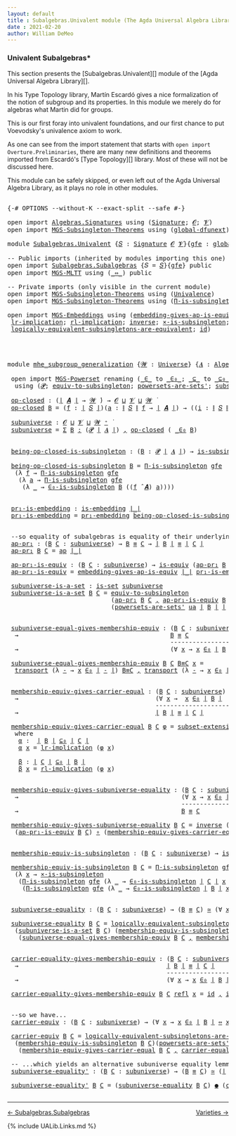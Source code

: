 ```yaml
---
layout: default
title : Subalgebras.Univalent module (The Agda Universal Algebra Library)
date : 2021-02-20
author: William DeMeo
---
```


### <a id="univalent-subalgebras">Univalent Subalgebras*</a>

This section presents the [Subalgebras.Univalent][] module of the [Agda Universal Algebra Library][].

In his Type Topology library, Martín Escardó gives a nice formalization of the notion of subgroup and its properties.  In this module we merely do for algebras what Martin did for groups.


This is our first foray into univalent foundations, and our first chance to put Voevodsky's univalence axiom to work.

As one can see from the import statement that starts with `open import Overture.Preliminaries`, there are many new definitions and theorems imported from Escardó's [Type Topology][] library.  Most of these will not be discussed here.

This module can be safely skipped, or even left out of the Agda Universal Algebra Library, as it plays no role in other modules.


<pre class="Agda">

<a id="994" class="Symbol">{-#</a> <a id="998" class="Keyword">OPTIONS</a> <a id="1006" class="Pragma">--without-K</a> <a id="1018" class="Pragma">--exact-split</a> <a id="1032" class="Pragma">--safe</a> <a id="1039" class="Symbol">#-}</a>

<a id="1044" class="Keyword">open</a> <a id="1049" class="Keyword">import</a> <a id="1056" href="Algebras.Signatures.html" class="Module">Algebras.Signatures</a> <a id="1076" class="Keyword">using</a> <a id="1082" class="Symbol">(</a><a id="1083" href="Algebras.Signatures.html#1580" class="Function">Signature</a><a id="1092" class="Symbol">;</a> <a id="1094" href="Overture.Preliminaries.html#8157" class="Generalizable">𝓞</a><a id="1095" class="Symbol">;</a> <a id="1097" href="Universes.html#262" class="Generalizable">𝓥</a><a id="1098" class="Symbol">)</a>
<a id="1100" class="Keyword">open</a> <a id="1105" class="Keyword">import</a> <a id="1112" href="MGS-Subsingleton-Theorems.html" class="Module">MGS-Subsingleton-Theorems</a> <a id="1138" class="Keyword">using</a> <a id="1144" class="Symbol">(</a><a id="1145" href="MGS-Subsingleton-Theorems.html#3468" class="Function">global-dfunext</a><a id="1159" class="Symbol">)</a>

<a id="1162" class="Keyword">module</a> <a id="1169" href="Subalgebras.Univalent.html" class="Module">Subalgebras.Univalent</a> <a id="1191" class="Symbol">{</a><a id="1192" href="Subalgebras.Univalent.html#1192" class="Bound">𝑆</a> <a id="1194" class="Symbol">:</a> <a id="1196" href="Algebras.Signatures.html#1580" class="Function">Signature</a> <a id="1206" href="Overture.Preliminaries.html#8157" class="Generalizable">𝓞</a> <a id="1208" href="Universes.html#262" class="Generalizable">𝓥</a><a id="1209" class="Symbol">}{</a><a id="1211" href="Subalgebras.Univalent.html#1211" class="Bound">gfe</a> <a id="1215" class="Symbol">:</a> <a id="1217" href="MGS-Subsingleton-Theorems.html#3468" class="Function">global-dfunext</a><a id="1231" class="Symbol">}</a> <a id="1233" class="Keyword">where</a>

<a id="1240" class="Comment">-- Public imports (inherited by modules importing this one)</a>
<a id="1300" class="Keyword">open</a> <a id="1305" class="Keyword">import</a> <a id="1312" href="Subalgebras.Subalgebras.html" class="Module">Subalgebras.Subalgebras</a> <a id="1336" class="Symbol">{</a><a id="1337" class="Argument">𝑆</a> <a id="1339" class="Symbol">=</a> <a id="1341" href="Subalgebras.Univalent.html#1192" class="Bound">𝑆</a><a id="1342" class="Symbol">}{</a><a id="1344" href="Subalgebras.Univalent.html#1211" class="Bound">gfe</a><a id="1347" class="Symbol">}</a> <a id="1349" class="Keyword">public</a>
<a id="1356" class="Keyword">open</a> <a id="1361" class="Keyword">import</a> <a id="1368" href="MGS-MLTT.html" class="Module">MGS-MLTT</a> <a id="1377" class="Keyword">using</a> <a id="1383" class="Symbol">(</a><a id="1384" href="MGS-MLTT.html#7080" class="Function Operator">_⇔_</a><a id="1387" class="Symbol">)</a> <a id="1389" class="Keyword">public</a>

<a id="1397" class="Comment">-- Private imports (only visible in the current module)</a>
<a id="1453" class="Keyword">open</a> <a id="1458" class="Keyword">import</a> <a id="1465" href="MGS-Subsingleton-Theorems.html" class="Module">MGS-Subsingleton-Theorems</a> <a id="1491" class="Keyword">using</a> <a id="1497" class="Symbol">(</a><a id="1498" href="MGS-Subsingleton-Theorems.html#2964" class="Function">Univalence</a><a id="1508" class="Symbol">)</a>
<a id="1510" class="Keyword">open</a> <a id="1515" class="Keyword">import</a> <a id="1522" href="MGS-Subsingleton-Theorems.html" class="Module">MGS-Subsingleton-Theorems</a> <a id="1548" class="Keyword">using</a> <a id="1554" class="Symbol">(</a><a id="1555" href="MGS-Subsingleton-Theorems.html#393" class="Function">Π-is-subsingleton</a><a id="1572" class="Symbol">)</a>

<a id="1575" class="Keyword">open</a> <a id="1580" class="Keyword">import</a> <a id="1587" href="MGS-Embeddings.html" class="Module">MGS-Embeddings</a> <a id="1602" class="Keyword">using</a> <a id="1608" class="Symbol">(</a><a id="1609" href="MGS-Embeddings.html#3808" class="Function">embedding-gives-ap-is-equiv</a><a id="1636" class="Symbol">;</a> <a id="1638" href="MGS-Embeddings.html#1089" class="Function">pr₁-embedding</a><a id="1651" class="Symbol">;</a>
 <a id="1654" href="MGS-MLTT.html#7133" class="Function">lr-implication</a><a id="1668" class="Symbol">;</a> <a id="1670" href="MGS-MLTT.html#7214" class="Function">rl-implication</a><a id="1684" class="Symbol">;</a> <a id="1686" href="MGS-Equivalences.html#979" class="Function">inverse</a><a id="1693" class="Symbol">;</a> <a id="1695" href="MGS-Solved-Exercises.html#6381" class="Function">×-is-subsingleton</a><a id="1712" class="Symbol">;</a> <a id="1714" href="MGS-Equivalences.html#5035" class="Function Operator">_≃_</a><a id="1717" class="Symbol">;</a> <a id="1719" href="MGS-Equivalences.html#6164" class="Function Operator">_●_</a><a id="1722" class="Symbol">;</a>
 <a id="1725" href="MGS-Solved-Exercises.html#5136" class="Function">logically-equivalent-subsingletons-are-equivalent</a><a id="1774" class="Symbol">;</a> <a id="1776" href="MGS-MLTT.html#3744" class="Function">id</a><a id="1778" class="Symbol">)</a>




<a id="1784" class="Keyword">module</a> <a id="mhe_subgroup_generalization"></a><a id="1791" href="Subalgebras.Univalent.html#1791" class="Module Operator">mhe_subgroup_generalization</a> <a id="1819" class="Symbol">{</a><a id="1820" href="Subalgebras.Univalent.html#1820" class="Bound">𝓦</a> <a id="1822" class="Symbol">:</a> <a id="1824" href="Agda.Primitive.html#423" class="Function">Universe</a><a id="1832" class="Symbol">}</a> <a id="1834" class="Symbol">{</a><a id="1835" href="Subalgebras.Univalent.html#1835" class="Bound">𝑨</a> <a id="1837" class="Symbol">:</a> <a id="1839" href="Algebras.Algebras.html#777" class="Function">Algebra</a> <a id="1847" href="Subalgebras.Univalent.html#1820" class="Bound">𝓦</a> <a id="1849" href="Subalgebras.Univalent.html#1192" class="Bound">𝑆</a><a id="1850" class="Symbol">}</a> <a id="1852" class="Symbol">(</a><a id="1853" href="Subalgebras.Univalent.html#1853" class="Bound">ua</a> <a id="1856" class="Symbol">:</a> <a id="1858" href="MGS-Subsingleton-Theorems.html#2964" class="Function">Univalence</a><a id="1868" class="Symbol">)</a> <a id="1870" class="Keyword">where</a>

 <a id="1878" class="Keyword">open</a> <a id="1883" class="Keyword">import</a> <a id="1890" href="MGS-Powerset.html" class="Module">MGS-Powerset</a> <a id="1903" class="Keyword">renaming</a> <a id="1912" class="Symbol">(</a><a id="1913" href="MGS-Powerset.html#4924" class="Function Operator">_∈_</a> <a id="1917" class="Symbol">to</a> <a id="_∈_"></a><a id="1920" href="Subalgebras.Univalent.html#1920" class="Function Operator">_∈₀_</a><a id="1924" class="Symbol">;</a> <a id="1926" href="MGS-Powerset.html#4976" class="Function Operator">_⊆_</a> <a id="1930" class="Symbol">to</a> <a id="_⊆_"></a><a id="1933" href="Subalgebras.Univalent.html#1933" class="Function Operator">_⊆₀_</a><a id="1937" class="Symbol">;</a> <a id="1939" href="MGS-Powerset.html#5040" class="Function">∈-is-subsingleton</a> <a id="1957" class="Symbol">to</a> <a id="∈-is-subsingleton"></a><a id="1960" href="Subalgebras.Univalent.html#1960" class="Function">∈₀-is-subsingleton</a><a id="1978" class="Symbol">)</a>
  <a id="1982" class="Keyword">using</a> <a id="1988" class="Symbol">(</a><a id="1989" href="MGS-Powerset.html#4551" class="Function">𝓟</a><a id="1990" class="Symbol">;</a> <a id="1992" href="MGS-Solved-Exercises.html#1652" class="Function">equiv-to-subsingleton</a><a id="2013" class="Symbol">;</a> <a id="2015" href="MGS-Powerset.html#4586" class="Function">powersets-are-sets&#39;</a><a id="2034" class="Symbol">;</a> <a id="2036" href="MGS-Powerset.html#6079" class="Function">subset-extensionality&#39;</a><a id="2058" class="Symbol">;</a> <a id="2060" href="MGS-Powerset.html#382" class="Function">propext</a><a id="2067" class="Symbol">;</a> <a id="2069" href="MGS-Powerset.html#2957" class="Function Operator">_holds</a><a id="2075" class="Symbol">;</a> <a id="2077" href="MGS-Powerset.html#2893" class="Function">Ω</a><a id="2078" class="Symbol">)</a>

 <a id="mhe_subgroup_generalization.op-closed"></a><a id="2082" href="Subalgebras.Univalent.html#2082" class="Function">op-closed</a> <a id="2092" class="Symbol">:</a> <a id="2094" class="Symbol">(</a><a id="2095" href="Overture.Preliminaries.html#13697" class="Function Operator">∣</a> <a id="2097" href="Subalgebras.Univalent.html#1835" class="Bound">𝑨</a> <a id="2099" href="Overture.Preliminaries.html#13697" class="Function Operator">∣</a> <a id="2101" class="Symbol">→</a> <a id="2103" href="Subalgebras.Univalent.html#1820" class="Bound">𝓦</a> <a id="2105" href="Universes.html#403" class="Function Operator">̇</a><a id="2106" class="Symbol">)</a> <a id="2108" class="Symbol">→</a> <a id="2110" href="Subalgebras.Univalent.html#1206" class="Bound">𝓞</a> <a id="2112" href="Agda.Primitive.html#636" class="Function Operator">⊔</a> <a id="2114" href="Subalgebras.Univalent.html#1208" class="Bound">𝓥</a> <a id="2116" href="Agda.Primitive.html#636" class="Function Operator">⊔</a> <a id="2118" href="Subalgebras.Univalent.html#1820" class="Bound">𝓦</a> <a id="2120" href="Universes.html#403" class="Function Operator">̇</a>
 <a id="2123" href="Subalgebras.Univalent.html#2082" class="Function">op-closed</a> <a id="2133" href="Subalgebras.Univalent.html#2133" class="Bound">B</a> <a id="2135" class="Symbol">=</a> <a id="2137" class="Symbol">(</a><a id="2138" href="Subalgebras.Univalent.html#2138" class="Bound">f</a> <a id="2140" class="Symbol">:</a> <a id="2142" href="Overture.Preliminaries.html#13697" class="Function Operator">∣</a> <a id="2144" href="Subalgebras.Univalent.html#1192" class="Bound">𝑆</a> <a id="2146" href="Overture.Preliminaries.html#13697" class="Function Operator">∣</a><a id="2147" class="Symbol">)(</a><a id="2149" href="Subalgebras.Univalent.html#2149" class="Bound">a</a> <a id="2151" class="Symbol">:</a> <a id="2153" href="Overture.Preliminaries.html#13749" class="Function Operator">∥</a> <a id="2155" href="Subalgebras.Univalent.html#1192" class="Bound">𝑆</a> <a id="2157" href="Overture.Preliminaries.html#13749" class="Function Operator">∥</a> <a id="2159" href="Subalgebras.Univalent.html#2138" class="Bound">f</a> <a id="2161" class="Symbol">→</a> <a id="2163" href="Overture.Preliminaries.html#13697" class="Function Operator">∣</a> <a id="2165" href="Subalgebras.Univalent.html#1835" class="Bound">𝑨</a> <a id="2167" href="Overture.Preliminaries.html#13697" class="Function Operator">∣</a><a id="2168" class="Symbol">)</a> <a id="2170" class="Symbol">→</a> <a id="2172" class="Symbol">((</a><a id="2174" href="Subalgebras.Univalent.html#2174" class="Bound">i</a> <a id="2176" class="Symbol">:</a> <a id="2178" href="Overture.Preliminaries.html#13749" class="Function Operator">∥</a> <a id="2180" href="Subalgebras.Univalent.html#1192" class="Bound">𝑆</a> <a id="2182" href="Overture.Preliminaries.html#13749" class="Function Operator">∥</a> <a id="2184" href="Subalgebras.Univalent.html#2138" class="Bound">f</a><a id="2185" class="Symbol">)</a> <a id="2187" class="Symbol">→</a> <a id="2189" href="Subalgebras.Univalent.html#2133" class="Bound">B</a> <a id="2191" class="Symbol">(</a><a id="2192" href="Subalgebras.Univalent.html#2149" class="Bound">a</a> <a id="2194" href="Subalgebras.Univalent.html#2174" class="Bound">i</a><a id="2195" class="Symbol">))</a> <a id="2198" class="Symbol">→</a> <a id="2200" href="Subalgebras.Univalent.html#2133" class="Bound">B</a> <a id="2202" class="Symbol">((</a><a id="2204" href="Subalgebras.Univalent.html#2138" class="Bound">f</a> <a id="2206" href="Algebras.Algebras.html#3092" class="Function Operator">̂</a> <a id="2208" href="Subalgebras.Univalent.html#1835" class="Bound">𝑨</a><a id="2209" class="Symbol">)</a> <a id="2211" href="Subalgebras.Univalent.html#2149" class="Bound">a</a><a id="2212" class="Symbol">)</a>

 <a id="mhe_subgroup_generalization.subuniverse"></a><a id="2216" href="Subalgebras.Univalent.html#2216" class="Function">subuniverse</a> <a id="2228" class="Symbol">:</a> <a id="2230" href="Subalgebras.Univalent.html#1206" class="Bound">𝓞</a> <a id="2232" href="Agda.Primitive.html#636" class="Function Operator">⊔</a> <a id="2234" href="Subalgebras.Univalent.html#1208" class="Bound">𝓥</a> <a id="2236" href="Agda.Primitive.html#636" class="Function Operator">⊔</a> <a id="2238" href="Subalgebras.Univalent.html#1820" class="Bound">𝓦</a> <a id="2240" href="Agda.Primitive.html#606" class="Function Operator">⁺</a> <a id="2242" href="Universes.html#403" class="Function Operator">̇</a>
 <a id="2245" href="Subalgebras.Univalent.html#2216" class="Function">subuniverse</a> <a id="2257" class="Symbol">=</a> <a id="2259" href="MGS-MLTT.html#3074" class="Function">Σ</a> <a id="2261" href="Subalgebras.Univalent.html#2261" class="Bound">B</a> <a id="2263" href="MGS-MLTT.html#3074" class="Function">꞉</a> <a id="2265" class="Symbol">(</a><a id="2266" href="MGS-Powerset.html#4551" class="Function">𝓟</a> <a id="2268" href="Overture.Preliminaries.html#13697" class="Function Operator">∣</a> <a id="2270" href="Subalgebras.Univalent.html#1835" class="Bound">𝑨</a> <a id="2272" href="Overture.Preliminaries.html#13697" class="Function Operator">∣</a><a id="2273" class="Symbol">)</a> <a id="2275" href="MGS-MLTT.html#3074" class="Function">,</a> <a id="2277" href="Subalgebras.Univalent.html#2082" class="Function">op-closed</a> <a id="2287" class="Symbol">(</a> <a id="2289" href="Subalgebras.Univalent.html#1920" class="Function Operator">_∈₀</a> <a id="2293" href="Subalgebras.Univalent.html#2261" class="Bound">B</a><a id="2294" class="Symbol">)</a>


 <a id="mhe_subgroup_generalization.being-op-closed-is-subsingleton"></a><a id="2299" href="Subalgebras.Univalent.html#2299" class="Function">being-op-closed-is-subsingleton</a> <a id="2331" class="Symbol">:</a> <a id="2333" class="Symbol">(</a><a id="2334" href="Subalgebras.Univalent.html#2334" class="Bound">B</a> <a id="2336" class="Symbol">:</a> <a id="2338" href="MGS-Powerset.html#4551" class="Function">𝓟</a> <a id="2340" href="Overture.Preliminaries.html#13697" class="Function Operator">∣</a> <a id="2342" href="Subalgebras.Univalent.html#1835" class="Bound">𝑨</a> <a id="2344" href="Overture.Preliminaries.html#13697" class="Function Operator">∣</a><a id="2345" class="Symbol">)</a> <a id="2347" class="Symbol">→</a> <a id="2349" href="MGS-Basic-UF.html#743" class="Function">is-subsingleton</a> <a id="2365" class="Symbol">(</a><a id="2366" href="Subalgebras.Univalent.html#2082" class="Function">op-closed</a> <a id="2376" class="Symbol">(</a> <a id="2378" href="Subalgebras.Univalent.html#1920" class="Function Operator">_∈₀</a> <a id="2382" href="Subalgebras.Univalent.html#2334" class="Bound">B</a> <a id="2384" class="Symbol">))</a>

 <a id="2389" href="Subalgebras.Univalent.html#2299" class="Function">being-op-closed-is-subsingleton</a> <a id="2421" href="Subalgebras.Univalent.html#2421" class="Bound">B</a> <a id="2423" class="Symbol">=</a> <a id="2425" href="MGS-Subsingleton-Theorems.html#393" class="Function">Π-is-subsingleton</a> <a id="2443" href="Subalgebras.Univalent.html#1211" class="Bound">gfe</a>
  <a id="2449" class="Symbol">(λ</a> <a id="2452" href="Subalgebras.Univalent.html#2452" class="Bound">f</a> <a id="2454" class="Symbol">→</a> <a id="2456" href="MGS-Subsingleton-Theorems.html#393" class="Function">Π-is-subsingleton</a> <a id="2474" href="Subalgebras.Univalent.html#1211" class="Bound">gfe</a>
   <a id="2481" class="Symbol">(λ</a> <a id="2484" href="Subalgebras.Univalent.html#2484" class="Bound">a</a> <a id="2486" class="Symbol">→</a> <a id="2488" href="MGS-Subsingleton-Theorems.html#393" class="Function">Π-is-subsingleton</a> <a id="2506" href="Subalgebras.Univalent.html#1211" class="Bound">gfe</a>
    <a id="2514" class="Symbol">(λ</a> <a id="2517" href="Subalgebras.Univalent.html#2517" class="Bound">_</a> <a id="2519" class="Symbol">→</a> <a id="2521" href="Subalgebras.Univalent.html#1960" class="Function">∈₀-is-subsingleton</a> <a id="2540" href="Subalgebras.Univalent.html#2421" class="Bound">B</a> <a id="2542" class="Symbol">((</a><a id="2544" href="Subalgebras.Univalent.html#2452" class="Bound">f</a> <a id="2546" href="Algebras.Algebras.html#3092" class="Function Operator">̂</a> <a id="2548" href="Subalgebras.Univalent.html#1835" class="Bound">𝑨</a><a id="2549" class="Symbol">)</a> <a id="2551" href="Subalgebras.Univalent.html#2484" class="Bound">a</a><a id="2552" class="Symbol">))))</a>


 <a id="mhe_subgroup_generalization.pr₁-is-embedding"></a><a id="2560" href="Subalgebras.Univalent.html#2560" class="Function">pr₁-is-embedding</a> <a id="2577" class="Symbol">:</a> <a id="2579" href="MGS-Embeddings.html#384" class="Function">is-embedding</a> <a id="2592" href="Overture.Preliminaries.html#13697" class="Function Operator">∣_∣</a>
 <a id="2597" href="Subalgebras.Univalent.html#2560" class="Function">pr₁-is-embedding</a> <a id="2614" class="Symbol">=</a> <a id="2616" href="MGS-Embeddings.html#1089" class="Function">pr₁-embedding</a> <a id="2630" href="Subalgebras.Univalent.html#2299" class="Function">being-op-closed-is-subsingleton</a>


 <a id="2665" class="Comment">--so equality of subalgebras is equality of their underlying subsets in the powerset:</a>
 <a id="mhe_subgroup_generalization.ap-pr₁"></a><a id="2752" href="Subalgebras.Univalent.html#2752" class="Function">ap-pr₁</a> <a id="2759" class="Symbol">:</a> <a id="2761" class="Symbol">(</a><a id="2762" href="Subalgebras.Univalent.html#2762" class="Bound">B</a> <a id="2764" href="Subalgebras.Univalent.html#2764" class="Bound">C</a> <a id="2766" class="Symbol">:</a> <a id="2768" href="Subalgebras.Univalent.html#2216" class="Function">subuniverse</a><a id="2779" class="Symbol">)</a> <a id="2781" class="Symbol">→</a> <a id="2783" href="Subalgebras.Univalent.html#2762" class="Bound">B</a> <a id="2785" href="Overture.Equality.html#2389" class="Datatype Operator">≡</a> <a id="2787" href="Subalgebras.Univalent.html#2764" class="Bound">C</a> <a id="2789" class="Symbol">→</a> <a id="2791" href="Overture.Preliminaries.html#13697" class="Function Operator">∣</a> <a id="2793" href="Subalgebras.Univalent.html#2762" class="Bound">B</a> <a id="2795" href="Overture.Preliminaries.html#13697" class="Function Operator">∣</a> <a id="2797" href="Overture.Equality.html#2389" class="Datatype Operator">≡</a> <a id="2799" href="Overture.Preliminaries.html#13697" class="Function Operator">∣</a> <a id="2801" href="Subalgebras.Univalent.html#2764" class="Bound">C</a> <a id="2803" href="Overture.Preliminaries.html#13697" class="Function Operator">∣</a>
 <a id="2806" href="Subalgebras.Univalent.html#2752" class="Function">ap-pr₁</a> <a id="2813" href="Subalgebras.Univalent.html#2813" class="Bound">B</a> <a id="2815" href="Subalgebras.Univalent.html#2815" class="Bound">C</a> <a id="2817" class="Symbol">=</a> <a id="2819" href="MGS-MLTT.html#6613" class="Function">ap</a> <a id="2822" href="Overture.Preliminaries.html#13697" class="Function Operator">∣_∣</a>

 <a id="mhe_subgroup_generalization.ap-pr₁-is-equiv"></a><a id="2828" href="Subalgebras.Univalent.html#2828" class="Function">ap-pr₁-is-equiv</a> <a id="2844" class="Symbol">:</a> <a id="2846" class="Symbol">(</a><a id="2847" href="Subalgebras.Univalent.html#2847" class="Bound">B</a> <a id="2849" href="Subalgebras.Univalent.html#2849" class="Bound">C</a> <a id="2851" class="Symbol">:</a> <a id="2853" href="Subalgebras.Univalent.html#2216" class="Function">subuniverse</a><a id="2864" class="Symbol">)</a> <a id="2866" class="Symbol">→</a> <a id="2868" href="MGS-Equivalences.html#868" class="Function">is-equiv</a> <a id="2877" class="Symbol">(</a><a id="2878" href="Subalgebras.Univalent.html#2752" class="Function">ap-pr₁</a> <a id="2885" href="Subalgebras.Univalent.html#2847" class="Bound">B</a> <a id="2887" href="Subalgebras.Univalent.html#2849" class="Bound">C</a><a id="2888" class="Symbol">)</a>
 <a id="2891" href="Subalgebras.Univalent.html#2828" class="Function">ap-pr₁-is-equiv</a> <a id="2907" class="Symbol">=</a> <a id="2909" href="MGS-Embeddings.html#3808" class="Function">embedding-gives-ap-is-equiv</a> <a id="2937" href="Overture.Preliminaries.html#13697" class="Function Operator">∣_∣</a> <a id="2941" href="Subalgebras.Univalent.html#2560" class="Function">pr₁-is-embedding</a>

 <a id="mhe_subgroup_generalization.subuniverse-is-a-set"></a><a id="2960" href="Subalgebras.Univalent.html#2960" class="Function">subuniverse-is-a-set</a> <a id="2981" class="Symbol">:</a> <a id="2983" href="MGS-Basic-UF.html#1929" class="Function">is-set</a> <a id="2990" href="Subalgebras.Univalent.html#2216" class="Function">subuniverse</a>
 <a id="3003" href="Subalgebras.Univalent.html#2960" class="Function">subuniverse-is-a-set</a> <a id="3024" href="Subalgebras.Univalent.html#3024" class="Bound">B</a> <a id="3026" href="Subalgebras.Univalent.html#3026" class="Bound">C</a> <a id="3028" class="Symbol">=</a> <a id="3030" href="MGS-Solved-Exercises.html#1652" class="Function">equiv-to-subsingleton</a>
                            <a id="3080" class="Symbol">(</a><a id="3081" href="Subalgebras.Univalent.html#2752" class="Function">ap-pr₁</a> <a id="3088" href="Subalgebras.Univalent.html#3024" class="Bound">B</a> <a id="3090" href="Subalgebras.Univalent.html#3026" class="Bound">C</a> <a id="3092" href="Overture.Preliminaries.html#13001" class="InductiveConstructor Operator">,</a> <a id="3094" href="Subalgebras.Univalent.html#2828" class="Function">ap-pr₁-is-equiv</a> <a id="3110" href="Subalgebras.Univalent.html#3024" class="Bound">B</a> <a id="3112" href="Subalgebras.Univalent.html#3026" class="Bound">C</a><a id="3113" class="Symbol">)</a>
                            <a id="3143" class="Symbol">(</a><a id="3144" href="MGS-Powerset.html#4586" class="Function">powersets-are-sets&#39;</a> <a id="3164" href="Subalgebras.Univalent.html#1853" class="Bound">ua</a> <a id="3167" href="Overture.Preliminaries.html#13697" class="Function Operator">∣</a> <a id="3169" href="Subalgebras.Univalent.html#3024" class="Bound">B</a> <a id="3171" href="Overture.Preliminaries.html#13697" class="Function Operator">∣</a> <a id="3173" href="Overture.Preliminaries.html#13697" class="Function Operator">∣</a> <a id="3175" href="Subalgebras.Univalent.html#3026" class="Bound">C</a> <a id="3177" href="Overture.Preliminaries.html#13697" class="Function Operator">∣</a><a id="3178" class="Symbol">)</a>


 <a id="mhe_subgroup_generalization.subuniverse-equal-gives-membership-equiv"></a><a id="3183" href="Subalgebras.Univalent.html#3183" class="Function">subuniverse-equal-gives-membership-equiv</a> <a id="3224" class="Symbol">:</a> <a id="3226" class="Symbol">(</a><a id="3227" href="Subalgebras.Univalent.html#3227" class="Bound">B</a> <a id="3229" href="Subalgebras.Univalent.html#3229" class="Bound">C</a> <a id="3231" class="Symbol">:</a> <a id="3233" href="Subalgebras.Univalent.html#2216" class="Function">subuniverse</a><a id="3244" class="Symbol">)</a>
  <a id="3248" class="Symbol">→</a>                                         <a id="3290" href="Subalgebras.Univalent.html#3227" class="Bound">B</a> <a id="3292" href="Overture.Equality.html#2389" class="Datatype Operator">≡</a> <a id="3294" href="Subalgebras.Univalent.html#3229" class="Bound">C</a>
                                            <a id="3340" class="Comment">---------------------</a>
  <a id="3364" class="Symbol">→</a>                                         <a id="3406" class="Symbol">(∀</a> <a id="3409" href="Subalgebras.Univalent.html#3409" class="Bound">x</a> <a id="3411" class="Symbol">→</a> <a id="3413" href="Subalgebras.Univalent.html#3409" class="Bound">x</a> <a id="3415" href="Subalgebras.Univalent.html#1920" class="Function Operator">∈₀</a> <a id="3418" href="Overture.Preliminaries.html#13697" class="Function Operator">∣</a> <a id="3420" href="Subalgebras.Univalent.html#3227" class="Bound">B</a> <a id="3422" href="Overture.Preliminaries.html#13697" class="Function Operator">∣</a> <a id="3424" href="MGS-MLTT.html#7080" class="Function Operator">⇔</a> <a id="3426" href="Subalgebras.Univalent.html#3409" class="Bound">x</a> <a id="3428" href="Subalgebras.Univalent.html#1920" class="Function Operator">∈₀</a> <a id="3431" href="Overture.Preliminaries.html#13697" class="Function Operator">∣</a> <a id="3433" href="Subalgebras.Univalent.html#3229" class="Bound">C</a> <a id="3435" href="Overture.Preliminaries.html#13697" class="Function Operator">∣</a><a id="3436" class="Symbol">)</a>

 <a id="3440" href="Subalgebras.Univalent.html#3183" class="Function">subuniverse-equal-gives-membership-equiv</a> <a id="3481" href="Subalgebras.Univalent.html#3481" class="Bound">B</a> <a id="3483" href="Subalgebras.Univalent.html#3483" class="Bound">C</a> <a id="3485" href="Subalgebras.Univalent.html#3485" class="Bound">B≡C</a> <a id="3489" href="Subalgebras.Univalent.html#3489" class="Bound">x</a> <a id="3491" class="Symbol">=</a>
  <a id="3495" href="MGS-MLTT.html#4946" class="Function">transport</a> <a id="3505" class="Symbol">(λ</a> <a id="3508" href="Subalgebras.Univalent.html#3508" class="Bound">-</a> <a id="3510" class="Symbol">→</a> <a id="3512" href="Subalgebras.Univalent.html#3489" class="Bound">x</a> <a id="3514" href="Subalgebras.Univalent.html#1920" class="Function Operator">∈₀</a> <a id="3517" href="Overture.Preliminaries.html#13697" class="Function Operator">∣</a> <a id="3519" href="Subalgebras.Univalent.html#3508" class="Bound">-</a> <a id="3521" href="Overture.Preliminaries.html#13697" class="Function Operator">∣</a><a id="3522" class="Symbol">)</a> <a id="3524" href="Subalgebras.Univalent.html#3485" class="Bound">B≡C</a> <a id="3528" href="Overture.Preliminaries.html#13001" class="InductiveConstructor Operator">,</a> <a id="3530" href="MGS-MLTT.html#4946" class="Function">transport</a> <a id="3540" class="Symbol">(λ</a> <a id="3543" href="Subalgebras.Univalent.html#3543" class="Bound">-</a> <a id="3545" class="Symbol">→</a> <a id="3547" href="Subalgebras.Univalent.html#3489" class="Bound">x</a> <a id="3549" href="Subalgebras.Univalent.html#1920" class="Function Operator">∈₀</a> <a id="3552" href="Overture.Preliminaries.html#13697" class="Function Operator">∣</a> <a id="3554" href="Subalgebras.Univalent.html#3543" class="Bound">-</a> <a id="3556" href="Overture.Preliminaries.html#13697" class="Function Operator">∣</a> <a id="3558" class="Symbol">)</a> <a id="3560" class="Symbol">(</a> <a id="3562" href="Subalgebras.Univalent.html#3485" class="Bound">B≡C</a> <a id="3566" href="MGS-MLTT.html#6125" class="Function Operator">⁻¹</a> <a id="3569" class="Symbol">)</a>


 <a id="mhe_subgroup_generalization.membership-equiv-gives-carrier-equal"></a><a id="3574" href="Subalgebras.Univalent.html#3574" class="Function">membership-equiv-gives-carrier-equal</a> <a id="3611" class="Symbol">:</a> <a id="3613" class="Symbol">(</a><a id="3614" href="Subalgebras.Univalent.html#3614" class="Bound">B</a> <a id="3616" href="Subalgebras.Univalent.html#3616" class="Bound">C</a> <a id="3618" class="Symbol">:</a> <a id="3620" href="Subalgebras.Univalent.html#2216" class="Function">subuniverse</a><a id="3631" class="Symbol">)</a>
  <a id="3635" class="Symbol">→</a>                                     <a id="3673" class="Symbol">(∀</a> <a id="3676" href="Subalgebras.Univalent.html#3676" class="Bound">x</a> <a id="3678" class="Symbol">→</a>  <a id="3681" href="Subalgebras.Univalent.html#3676" class="Bound">x</a> <a id="3683" href="Subalgebras.Univalent.html#1920" class="Function Operator">∈₀</a> <a id="3686" href="Overture.Preliminaries.html#13697" class="Function Operator">∣</a> <a id="3688" href="Subalgebras.Univalent.html#3614" class="Bound">B</a> <a id="3690" href="Overture.Preliminaries.html#13697" class="Function Operator">∣</a>  <a id="3693" href="MGS-MLTT.html#7080" class="Function Operator">⇔</a>  <a id="3696" href="Subalgebras.Univalent.html#3676" class="Bound">x</a> <a id="3698" href="Subalgebras.Univalent.html#1920" class="Function Operator">∈₀</a> <a id="3701" href="Overture.Preliminaries.html#13697" class="Function Operator">∣</a> <a id="3703" href="Subalgebras.Univalent.html#3616" class="Bound">C</a> <a id="3705" href="Overture.Preliminaries.html#13697" class="Function Operator">∣</a><a id="3706" class="Symbol">)</a>
                                        <a id="3748" class="Comment">--------------------------------</a>
  <a id="3783" class="Symbol">→</a>                                     <a id="3821" href="Overture.Preliminaries.html#13697" class="Function Operator">∣</a> <a id="3823" href="Subalgebras.Univalent.html#3614" class="Bound">B</a> <a id="3825" href="Overture.Preliminaries.html#13697" class="Function Operator">∣</a> <a id="3827" href="Overture.Equality.html#2389" class="Datatype Operator">≡</a> <a id="3829" href="Overture.Preliminaries.html#13697" class="Function Operator">∣</a> <a id="3831" href="Subalgebras.Univalent.html#3616" class="Bound">C</a> <a id="3833" href="Overture.Preliminaries.html#13697" class="Function Operator">∣</a>

 <a id="3837" href="Subalgebras.Univalent.html#3574" class="Function">membership-equiv-gives-carrier-equal</a> <a id="3874" href="Subalgebras.Univalent.html#3874" class="Bound">B</a> <a id="3876" href="Subalgebras.Univalent.html#3876" class="Bound">C</a> <a id="3878" href="Subalgebras.Univalent.html#3878" class="Bound">φ</a> <a id="3880" class="Symbol">=</a> <a id="3882" href="MGS-Powerset.html#6079" class="Function">subset-extensionality&#39;</a> <a id="3905" href="Subalgebras.Univalent.html#1853" class="Bound">ua</a> <a id="3908" href="Subalgebras.Univalent.html#3923" class="Function">α</a> <a id="3910" href="Subalgebras.Univalent.html#3977" class="Function">β</a>
  <a id="3914" class="Keyword">where</a>
   <a id="3923" href="Subalgebras.Univalent.html#3923" class="Function">α</a> <a id="3925" class="Symbol">:</a>  <a id="3928" href="Overture.Preliminaries.html#13697" class="Function Operator">∣</a> <a id="3930" href="Subalgebras.Univalent.html#3874" class="Bound">B</a> <a id="3932" href="Overture.Preliminaries.html#13697" class="Function Operator">∣</a> <a id="3934" href="Subalgebras.Univalent.html#1933" class="Function Operator">⊆₀</a> <a id="3937" href="Overture.Preliminaries.html#13697" class="Function Operator">∣</a> <a id="3939" href="Subalgebras.Univalent.html#3876" class="Bound">C</a> <a id="3941" href="Overture.Preliminaries.html#13697" class="Function Operator">∣</a>
   <a id="3946" href="Subalgebras.Univalent.html#3923" class="Function">α</a> <a id="3948" href="Subalgebras.Univalent.html#3948" class="Bound">x</a> <a id="3950" class="Symbol">=</a> <a id="3952" href="MGS-MLTT.html#7133" class="Function">lr-implication</a> <a id="3967" class="Symbol">(</a><a id="3968" href="Subalgebras.Univalent.html#3878" class="Bound">φ</a> <a id="3970" href="Subalgebras.Univalent.html#3948" class="Bound">x</a><a id="3971" class="Symbol">)</a>

   <a id="3977" href="Subalgebras.Univalent.html#3977" class="Function">β</a> <a id="3979" class="Symbol">:</a> <a id="3981" href="Overture.Preliminaries.html#13697" class="Function Operator">∣</a> <a id="3983" href="Subalgebras.Univalent.html#3876" class="Bound">C</a> <a id="3985" href="Overture.Preliminaries.html#13697" class="Function Operator">∣</a> <a id="3987" href="Subalgebras.Univalent.html#1933" class="Function Operator">⊆₀</a> <a id="3990" href="Overture.Preliminaries.html#13697" class="Function Operator">∣</a> <a id="3992" href="Subalgebras.Univalent.html#3874" class="Bound">B</a> <a id="3994" href="Overture.Preliminaries.html#13697" class="Function Operator">∣</a>
   <a id="3999" href="Subalgebras.Univalent.html#3977" class="Function">β</a> <a id="4001" href="Subalgebras.Univalent.html#4001" class="Bound">x</a> <a id="4003" class="Symbol">=</a> <a id="4005" href="MGS-MLTT.html#7214" class="Function">rl-implication</a> <a id="4020" class="Symbol">(</a><a id="4021" href="Subalgebras.Univalent.html#3878" class="Bound">φ</a> <a id="4023" href="Subalgebras.Univalent.html#4001" class="Bound">x</a><a id="4024" class="Symbol">)</a>


 <a id="mhe_subgroup_generalization.membership-equiv-gives-subuniverse-equality"></a><a id="4029" href="Subalgebras.Univalent.html#4029" class="Function">membership-equiv-gives-subuniverse-equality</a> <a id="4073" class="Symbol">:</a> <a id="4075" class="Symbol">(</a><a id="4076" href="Subalgebras.Univalent.html#4076" class="Bound">B</a> <a id="4078" href="Subalgebras.Univalent.html#4078" class="Bound">C</a> <a id="4080" class="Symbol">:</a> <a id="4082" href="Subalgebras.Univalent.html#2216" class="Function">subuniverse</a><a id="4093" class="Symbol">)</a>
  <a id="4097" class="Symbol">→</a>                                            <a id="4142" class="Symbol">(∀</a> <a id="4145" href="Subalgebras.Univalent.html#4145" class="Bound">x</a> <a id="4147" class="Symbol">→</a> <a id="4149" href="Subalgebras.Univalent.html#4145" class="Bound">x</a> <a id="4151" href="Subalgebras.Univalent.html#1920" class="Function Operator">∈₀</a> <a id="4154" href="Overture.Preliminaries.html#13697" class="Function Operator">∣</a> <a id="4156" href="Subalgebras.Univalent.html#4076" class="Bound">B</a> <a id="4158" href="Overture.Preliminaries.html#13697" class="Function Operator">∣</a> <a id="4160" href="MGS-MLTT.html#7080" class="Function Operator">⇔</a> <a id="4162" href="Subalgebras.Univalent.html#4145" class="Bound">x</a> <a id="4164" href="Subalgebras.Univalent.html#1920" class="Function Operator">∈₀</a> <a id="4167" href="Overture.Preliminaries.html#13697" class="Function Operator">∣</a> <a id="4169" href="Subalgebras.Univalent.html#4078" class="Bound">C</a> <a id="4171" href="Overture.Preliminaries.html#13697" class="Function Operator">∣</a><a id="4172" class="Symbol">)</a>
                                               <a id="4221" class="Comment">-----------------------------</a>
  <a id="4253" class="Symbol">→</a>                                            <a id="4298" href="Subalgebras.Univalent.html#4076" class="Bound">B</a> <a id="4300" href="Overture.Equality.html#2389" class="Datatype Operator">≡</a> <a id="4302" href="Subalgebras.Univalent.html#4078" class="Bound">C</a>

 <a id="4306" href="Subalgebras.Univalent.html#4029" class="Function">membership-equiv-gives-subuniverse-equality</a> <a id="4350" href="Subalgebras.Univalent.html#4350" class="Bound">B</a> <a id="4352" href="Subalgebras.Univalent.html#4352" class="Bound">C</a> <a id="4354" class="Symbol">=</a> <a id="4356" href="MGS-Equivalences.html#979" class="Function">inverse</a> <a id="4364" class="Symbol">(</a><a id="4365" href="Subalgebras.Univalent.html#2752" class="Function">ap-pr₁</a> <a id="4372" href="Subalgebras.Univalent.html#4350" class="Bound">B</a> <a id="4374" href="Subalgebras.Univalent.html#4352" class="Bound">C</a><a id="4375" class="Symbol">)</a>
  <a id="4379" class="Symbol">(</a><a id="4380" href="Subalgebras.Univalent.html#2828" class="Function">ap-pr₁-is-equiv</a> <a id="4396" href="Subalgebras.Univalent.html#4350" class="Bound">B</a> <a id="4398" href="Subalgebras.Univalent.html#4352" class="Bound">C</a><a id="4399" class="Symbol">)</a> <a id="4401" href="MGS-MLTT.html#3813" class="Function Operator">∘</a> <a id="4403" class="Symbol">(</a><a id="4404" href="Subalgebras.Univalent.html#3574" class="Function">membership-equiv-gives-carrier-equal</a> <a id="4441" href="Subalgebras.Univalent.html#4350" class="Bound">B</a> <a id="4443" href="Subalgebras.Univalent.html#4352" class="Bound">C</a><a id="4444" class="Symbol">)</a>


 <a id="mhe_subgroup_generalization.membership-equiv-is-subsingleton"></a><a id="4449" href="Subalgebras.Univalent.html#4449" class="Function">membership-equiv-is-subsingleton</a> <a id="4482" class="Symbol">:</a> <a id="4484" class="Symbol">(</a><a id="4485" href="Subalgebras.Univalent.html#4485" class="Bound">B</a> <a id="4487" href="Subalgebras.Univalent.html#4487" class="Bound">C</a> <a id="4489" class="Symbol">:</a> <a id="4491" href="Subalgebras.Univalent.html#2216" class="Function">subuniverse</a><a id="4502" class="Symbol">)</a> <a id="4504" class="Symbol">→</a> <a id="4506" href="MGS-Basic-UF.html#743" class="Function">is-subsingleton</a> <a id="4522" class="Symbol">(∀</a> <a id="4525" href="Subalgebras.Univalent.html#4525" class="Bound">x</a> <a id="4527" class="Symbol">→</a> <a id="4529" href="Subalgebras.Univalent.html#4525" class="Bound">x</a> <a id="4531" href="Subalgebras.Univalent.html#1920" class="Function Operator">∈₀</a> <a id="4534" href="Overture.Preliminaries.html#13697" class="Function Operator">∣</a> <a id="4536" href="Subalgebras.Univalent.html#4485" class="Bound">B</a> <a id="4538" href="Overture.Preliminaries.html#13697" class="Function Operator">∣</a> <a id="4540" href="MGS-MLTT.html#7080" class="Function Operator">⇔</a> <a id="4542" href="Subalgebras.Univalent.html#4525" class="Bound">x</a> <a id="4544" href="Subalgebras.Univalent.html#1920" class="Function Operator">∈₀</a> <a id="4547" href="Overture.Preliminaries.html#13697" class="Function Operator">∣</a> <a id="4549" href="Subalgebras.Univalent.html#4487" class="Bound">C</a> <a id="4551" href="Overture.Preliminaries.html#13697" class="Function Operator">∣</a><a id="4552" class="Symbol">)</a>

 <a id="4556" href="Subalgebras.Univalent.html#4449" class="Function">membership-equiv-is-subsingleton</a> <a id="4589" href="Subalgebras.Univalent.html#4589" class="Bound">B</a> <a id="4591" href="Subalgebras.Univalent.html#4591" class="Bound">C</a> <a id="4593" class="Symbol">=</a> <a id="4595" href="MGS-Subsingleton-Theorems.html#393" class="Function">Π-is-subsingleton</a> <a id="4613" href="Subalgebras.Univalent.html#1211" class="Bound">gfe</a>
  <a id="4619" class="Symbol">(λ</a> <a id="4622" href="Subalgebras.Univalent.html#4622" class="Bound">x</a> <a id="4624" class="Symbol">→</a> <a id="4626" href="MGS-Solved-Exercises.html#6381" class="Function">×-is-subsingleton</a>
   <a id="4647" class="Symbol">(</a><a id="4648" href="MGS-Subsingleton-Theorems.html#393" class="Function">Π-is-subsingleton</a> <a id="4666" href="Subalgebras.Univalent.html#1211" class="Bound">gfe</a> <a id="4670" class="Symbol">(λ</a> <a id="4673" href="Subalgebras.Univalent.html#4673" class="Bound">_</a> <a id="4675" class="Symbol">→</a> <a id="4677" href="Subalgebras.Univalent.html#1960" class="Function">∈₀-is-subsingleton</a> <a id="4696" href="Overture.Preliminaries.html#13697" class="Function Operator">∣</a> <a id="4698" href="Subalgebras.Univalent.html#4591" class="Bound">C</a> <a id="4700" href="Overture.Preliminaries.html#13697" class="Function Operator">∣</a> <a id="4702" href="Subalgebras.Univalent.html#4622" class="Bound">x</a> <a id="4704" class="Symbol">))</a>
    <a id="4711" class="Symbol">(</a><a id="4712" href="MGS-Subsingleton-Theorems.html#393" class="Function">Π-is-subsingleton</a> <a id="4730" href="Subalgebras.Univalent.html#1211" class="Bound">gfe</a> <a id="4734" class="Symbol">(λ</a> <a id="4737" href="Subalgebras.Univalent.html#4737" class="Bound">_</a> <a id="4739" class="Symbol">→</a> <a id="4741" href="Subalgebras.Univalent.html#1960" class="Function">∈₀-is-subsingleton</a> <a id="4760" href="Overture.Preliminaries.html#13697" class="Function Operator">∣</a> <a id="4762" href="Subalgebras.Univalent.html#4589" class="Bound">B</a> <a id="4764" href="Overture.Preliminaries.html#13697" class="Function Operator">∣</a> <a id="4766" href="Subalgebras.Univalent.html#4622" class="Bound">x</a> <a id="4768" class="Symbol">)))</a>


 <a id="mhe_subgroup_generalization.subuniverse-equality"></a><a id="4775" href="Subalgebras.Univalent.html#4775" class="Function">subuniverse-equality</a> <a id="4796" class="Symbol">:</a> <a id="4798" class="Symbol">(</a><a id="4799" href="Subalgebras.Univalent.html#4799" class="Bound">B</a> <a id="4801" href="Subalgebras.Univalent.html#4801" class="Bound">C</a> <a id="4803" class="Symbol">:</a> <a id="4805" href="Subalgebras.Univalent.html#2216" class="Function">subuniverse</a><a id="4816" class="Symbol">)</a> <a id="4818" class="Symbol">→</a> <a id="4820" class="Symbol">(</a><a id="4821" href="Subalgebras.Univalent.html#4799" class="Bound">B</a> <a id="4823" href="Overture.Equality.html#2389" class="Datatype Operator">≡</a> <a id="4825" href="Subalgebras.Univalent.html#4801" class="Bound">C</a><a id="4826" class="Symbol">)</a> <a id="4828" href="MGS-Equivalences.html#5035" class="Function Operator">≃</a> <a id="4830" class="Symbol">(∀</a> <a id="4833" href="Subalgebras.Univalent.html#4833" class="Bound">x</a> <a id="4835" class="Symbol">→</a> <a id="4837" class="Symbol">(</a><a id="4838" href="Subalgebras.Univalent.html#4833" class="Bound">x</a> <a id="4840" href="Subalgebras.Univalent.html#1920" class="Function Operator">∈₀</a> <a id="4843" href="Overture.Preliminaries.html#13697" class="Function Operator">∣</a> <a id="4845" href="Subalgebras.Univalent.html#4799" class="Bound">B</a> <a id="4847" href="Overture.Preliminaries.html#13697" class="Function Operator">∣</a><a id="4848" class="Symbol">)</a> <a id="4850" href="MGS-MLTT.html#7080" class="Function Operator">⇔</a> <a id="4852" class="Symbol">(</a><a id="4853" href="Subalgebras.Univalent.html#4833" class="Bound">x</a> <a id="4855" href="Subalgebras.Univalent.html#1920" class="Function Operator">∈₀</a> <a id="4858" href="Overture.Preliminaries.html#13697" class="Function Operator">∣</a> <a id="4860" href="Subalgebras.Univalent.html#4801" class="Bound">C</a> <a id="4862" href="Overture.Preliminaries.html#13697" class="Function Operator">∣</a><a id="4863" class="Symbol">))</a>

 <a id="4868" href="Subalgebras.Univalent.html#4775" class="Function">subuniverse-equality</a> <a id="4889" href="Subalgebras.Univalent.html#4889" class="Bound">B</a> <a id="4891" href="Subalgebras.Univalent.html#4891" class="Bound">C</a> <a id="4893" class="Symbol">=</a> <a id="4895" href="MGS-Solved-Exercises.html#5136" class="Function">logically-equivalent-subsingletons-are-equivalent</a> <a id="4945" class="Symbol">_</a> <a id="4947" class="Symbol">_</a>
  <a id="4951" class="Symbol">(</a><a id="4952" href="Subalgebras.Univalent.html#2960" class="Function">subuniverse-is-a-set</a> <a id="4973" href="Subalgebras.Univalent.html#4889" class="Bound">B</a> <a id="4975" href="Subalgebras.Univalent.html#4891" class="Bound">C</a><a id="4976" class="Symbol">)</a> <a id="4978" class="Symbol">(</a><a id="4979" href="Subalgebras.Univalent.html#4449" class="Function">membership-equiv-is-subsingleton</a> <a id="5012" href="Subalgebras.Univalent.html#4889" class="Bound">B</a> <a id="5014" href="Subalgebras.Univalent.html#4891" class="Bound">C</a><a id="5015" class="Symbol">)</a>
   <a id="5020" class="Symbol">(</a><a id="5021" href="Subalgebras.Univalent.html#3183" class="Function">subuniverse-equal-gives-membership-equiv</a> <a id="5062" href="Subalgebras.Univalent.html#4889" class="Bound">B</a> <a id="5064" href="Subalgebras.Univalent.html#4891" class="Bound">C</a> <a id="5066" href="Overture.Preliminaries.html#13001" class="InductiveConstructor Operator">,</a> <a id="5068" href="Subalgebras.Univalent.html#4029" class="Function">membership-equiv-gives-subuniverse-equality</a> <a id="5112" href="Subalgebras.Univalent.html#4889" class="Bound">B</a> <a id="5114" href="Subalgebras.Univalent.html#4891" class="Bound">C</a><a id="5115" class="Symbol">)</a>


 <a id="mhe_subgroup_generalization.carrier-equality-gives-membership-equiv"></a><a id="5120" href="Subalgebras.Univalent.html#5120" class="Function">carrier-equality-gives-membership-equiv</a> <a id="5160" class="Symbol">:</a> <a id="5162" class="Symbol">(</a><a id="5163" href="Subalgebras.Univalent.html#5163" class="Bound">B</a> <a id="5165" href="Subalgebras.Univalent.html#5165" class="Bound">C</a> <a id="5167" class="Symbol">:</a> <a id="5169" href="Subalgebras.Univalent.html#2216" class="Function">subuniverse</a><a id="5180" class="Symbol">)</a>
  <a id="5184" class="Symbol">→</a>                                        <a id="5225" href="Overture.Preliminaries.html#13697" class="Function Operator">∣</a> <a id="5227" href="Subalgebras.Univalent.html#5163" class="Bound">B</a> <a id="5229" href="Overture.Preliminaries.html#13697" class="Function Operator">∣</a> <a id="5231" href="Overture.Equality.html#2389" class="Datatype Operator">≡</a> <a id="5233" href="Overture.Preliminaries.html#13697" class="Function Operator">∣</a> <a id="5235" href="Subalgebras.Univalent.html#5165" class="Bound">C</a> <a id="5237" href="Overture.Preliminaries.html#13697" class="Function Operator">∣</a>
                                           <a id="5282" class="Comment">-------------------------------</a>
  <a id="5316" class="Symbol">→</a>                                        <a id="5357" class="Symbol">(∀</a> <a id="5360" href="Subalgebras.Univalent.html#5360" class="Bound">x</a> <a id="5362" class="Symbol">→</a> <a id="5364" href="Subalgebras.Univalent.html#5360" class="Bound">x</a> <a id="5366" href="Subalgebras.Univalent.html#1920" class="Function Operator">∈₀</a> <a id="5369" href="Overture.Preliminaries.html#13697" class="Function Operator">∣</a> <a id="5371" href="Subalgebras.Univalent.html#5163" class="Bound">B</a> <a id="5373" href="Overture.Preliminaries.html#13697" class="Function Operator">∣</a>  <a id="5376" href="MGS-MLTT.html#7080" class="Function Operator">⇔</a>  <a id="5379" href="Subalgebras.Univalent.html#5360" class="Bound">x</a> <a id="5381" href="Subalgebras.Univalent.html#1920" class="Function Operator">∈₀</a> <a id="5384" href="Overture.Preliminaries.html#13697" class="Function Operator">∣</a> <a id="5386" href="Subalgebras.Univalent.html#5165" class="Bound">C</a> <a id="5388" href="Overture.Preliminaries.html#13697" class="Function Operator">∣</a><a id="5389" class="Symbol">)</a>

 <a id="5393" href="Subalgebras.Univalent.html#5120" class="Function">carrier-equality-gives-membership-equiv</a> <a id="5433" href="Subalgebras.Univalent.html#5433" class="Bound">B</a> <a id="5435" href="Subalgebras.Univalent.html#5435" class="Bound">C</a> <a id="5437" href="Identity-Type.html#162" class="InductiveConstructor">refl</a> <a id="5442" href="Subalgebras.Univalent.html#5442" class="Bound">x</a> <a id="5444" class="Symbol">=</a> <a id="5446" href="MGS-MLTT.html#3744" class="Function">id</a> <a id="5449" href="Overture.Preliminaries.html#13001" class="InductiveConstructor Operator">,</a> <a id="5451" href="MGS-MLTT.html#3744" class="Function">id</a>


 <a id="5457" class="Comment">--so we have...</a>
 <a id="mhe_subgroup_generalization.carrier-equiv"></a><a id="5474" href="Subalgebras.Univalent.html#5474" class="Function">carrier-equiv</a> <a id="5488" class="Symbol">:</a> <a id="5490" class="Symbol">(</a><a id="5491" href="Subalgebras.Univalent.html#5491" class="Bound">B</a> <a id="5493" href="Subalgebras.Univalent.html#5493" class="Bound">C</a> <a id="5495" class="Symbol">:</a> <a id="5497" href="Subalgebras.Univalent.html#2216" class="Function">subuniverse</a><a id="5508" class="Symbol">)</a> <a id="5510" class="Symbol">→</a> <a id="5512" class="Symbol">(∀</a> <a id="5515" href="Subalgebras.Univalent.html#5515" class="Bound">x</a> <a id="5517" class="Symbol">→</a> <a id="5519" href="Subalgebras.Univalent.html#5515" class="Bound">x</a> <a id="5521" href="Subalgebras.Univalent.html#1920" class="Function Operator">∈₀</a> <a id="5524" href="Overture.Preliminaries.html#13697" class="Function Operator">∣</a> <a id="5526" href="Subalgebras.Univalent.html#5491" class="Bound">B</a> <a id="5528" href="Overture.Preliminaries.html#13697" class="Function Operator">∣</a> <a id="5530" href="MGS-MLTT.html#7080" class="Function Operator">⇔</a> <a id="5532" href="Subalgebras.Univalent.html#5515" class="Bound">x</a> <a id="5534" href="Subalgebras.Univalent.html#1920" class="Function Operator">∈₀</a> <a id="5537" href="Overture.Preliminaries.html#13697" class="Function Operator">∣</a> <a id="5539" href="Subalgebras.Univalent.html#5493" class="Bound">C</a> <a id="5541" href="Overture.Preliminaries.html#13697" class="Function Operator">∣</a><a id="5542" class="Symbol">)</a> <a id="5544" href="MGS-Equivalences.html#5035" class="Function Operator">≃</a> <a id="5546" class="Symbol">(</a><a id="5547" href="Overture.Preliminaries.html#13697" class="Function Operator">∣</a> <a id="5549" href="Subalgebras.Univalent.html#5491" class="Bound">B</a> <a id="5551" href="Overture.Preliminaries.html#13697" class="Function Operator">∣</a> <a id="5553" href="Overture.Equality.html#2389" class="Datatype Operator">≡</a> <a id="5555" href="Overture.Preliminaries.html#13697" class="Function Operator">∣</a> <a id="5557" href="Subalgebras.Univalent.html#5493" class="Bound">C</a> <a id="5559" href="Overture.Preliminaries.html#13697" class="Function Operator">∣</a><a id="5560" class="Symbol">)</a>

 <a id="5564" href="Subalgebras.Univalent.html#5474" class="Function">carrier-equiv</a> <a id="5578" href="Subalgebras.Univalent.html#5578" class="Bound">B</a> <a id="5580" href="Subalgebras.Univalent.html#5580" class="Bound">C</a> <a id="5582" class="Symbol">=</a> <a id="5584" href="MGS-Solved-Exercises.html#5136" class="Function">logically-equivalent-subsingletons-are-equivalent</a> <a id="5634" class="Symbol">_</a> <a id="5636" class="Symbol">_</a>
  <a id="5640" class="Symbol">(</a><a id="5641" href="Subalgebras.Univalent.html#4449" class="Function">membership-equiv-is-subsingleton</a> <a id="5674" href="Subalgebras.Univalent.html#5578" class="Bound">B</a> <a id="5676" href="Subalgebras.Univalent.html#5580" class="Bound">C</a><a id="5677" class="Symbol">)(</a><a id="5679" href="MGS-Powerset.html#4586" class="Function">powersets-are-sets&#39;</a> <a id="5699" href="Subalgebras.Univalent.html#1853" class="Bound">ua</a> <a id="5702" href="Overture.Preliminaries.html#13697" class="Function Operator">∣</a> <a id="5704" href="Subalgebras.Univalent.html#5578" class="Bound">B</a> <a id="5706" href="Overture.Preliminaries.html#13697" class="Function Operator">∣</a> <a id="5708" href="Overture.Preliminaries.html#13697" class="Function Operator">∣</a> <a id="5710" href="Subalgebras.Univalent.html#5580" class="Bound">C</a> <a id="5712" href="Overture.Preliminaries.html#13697" class="Function Operator">∣</a><a id="5713" class="Symbol">)</a>
   <a id="5718" class="Symbol">(</a><a id="5719" href="Subalgebras.Univalent.html#3574" class="Function">membership-equiv-gives-carrier-equal</a> <a id="5756" href="Subalgebras.Univalent.html#5578" class="Bound">B</a> <a id="5758" href="Subalgebras.Univalent.html#5580" class="Bound">C</a> <a id="5760" href="Overture.Preliminaries.html#13001" class="InductiveConstructor Operator">,</a> <a id="5762" href="Subalgebras.Univalent.html#5120" class="Function">carrier-equality-gives-membership-equiv</a> <a id="5802" href="Subalgebras.Univalent.html#5578" class="Bound">B</a> <a id="5804" href="Subalgebras.Univalent.html#5580" class="Bound">C</a><a id="5805" class="Symbol">)</a>

 <a id="5809" class="Comment">-- ...which yields an alternative subuniverse equality lemma.</a>
 <a id="mhe_subgroup_generalization.subuniverse-equality&#39;"></a><a id="5872" href="Subalgebras.Univalent.html#5872" class="Function">subuniverse-equality&#39;</a> <a id="5894" class="Symbol">:</a> <a id="5896" class="Symbol">(</a><a id="5897" href="Subalgebras.Univalent.html#5897" class="Bound">B</a> <a id="5899" href="Subalgebras.Univalent.html#5899" class="Bound">C</a> <a id="5901" class="Symbol">:</a> <a id="5903" href="Subalgebras.Univalent.html#2216" class="Function">subuniverse</a><a id="5914" class="Symbol">)</a> <a id="5916" class="Symbol">→</a> <a id="5918" class="Symbol">(</a><a id="5919" href="Subalgebras.Univalent.html#5897" class="Bound">B</a> <a id="5921" href="Overture.Equality.html#2389" class="Datatype Operator">≡</a> <a id="5923" href="Subalgebras.Univalent.html#5899" class="Bound">C</a><a id="5924" class="Symbol">)</a> <a id="5926" href="MGS-Equivalences.html#5035" class="Function Operator">≃</a> <a id="5928" class="Symbol">(</a><a id="5929" href="Overture.Preliminaries.html#13697" class="Function Operator">∣</a> <a id="5931" href="Subalgebras.Univalent.html#5897" class="Bound">B</a> <a id="5933" href="Overture.Preliminaries.html#13697" class="Function Operator">∣</a> <a id="5935" href="Overture.Equality.html#2389" class="Datatype Operator">≡</a> <a id="5937" href="Overture.Preliminaries.html#13697" class="Function Operator">∣</a> <a id="5939" href="Subalgebras.Univalent.html#5899" class="Bound">C</a> <a id="5941" href="Overture.Preliminaries.html#13697" class="Function Operator">∣</a><a id="5942" class="Symbol">)</a>

 <a id="5946" href="Subalgebras.Univalent.html#5872" class="Function">subuniverse-equality&#39;</a> <a id="5968" href="Subalgebras.Univalent.html#5968" class="Bound">B</a> <a id="5970" href="Subalgebras.Univalent.html#5970" class="Bound">C</a> <a id="5972" class="Symbol">=</a> <a id="5974" class="Symbol">(</a><a id="5975" href="Subalgebras.Univalent.html#4775" class="Function">subuniverse-equality</a> <a id="5996" href="Subalgebras.Univalent.html#5968" class="Bound">B</a> <a id="5998" href="Subalgebras.Univalent.html#5970" class="Bound">C</a><a id="5999" class="Symbol">)</a> <a id="6001" href="MGS-Equivalences.html#6164" class="Function Operator">●</a> <a id="6003" class="Symbol">(</a><a id="6004" href="Subalgebras.Univalent.html#5474" class="Function">carrier-equiv</a> <a id="6018" href="Subalgebras.Univalent.html#5968" class="Bound">B</a> <a id="6020" href="Subalgebras.Univalent.html#5970" class="Bound">C</a><a id="6021" class="Symbol">)</a>

</pre>

---------------------------------

[← Subalgebras.Subalgebras](Subalgebras.Subalgebras.html)
<span style="float:right;">[Varieties →](Varieties.html)</span>

{% include UALib.Links.md %}

